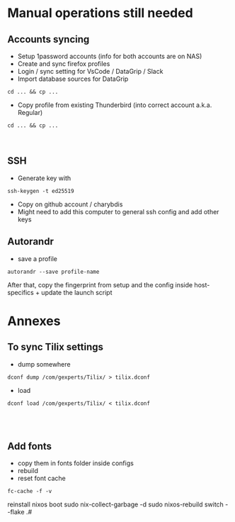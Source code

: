 # Manual operations still needed

## Accounts syncing

- Setup 1password accounts (info for both accounts are on NAS)
- Create and sync firefox profiles
- Login / sync setting for VsCode / DataGrip / Slack
- Import database sources for DataGrip

```
cd ... && cp ...
```

- Copy profile from existing Thunderbird (into correct account a.k.a. Regular)

```
cd ... && cp ...
```

<br />

## SSH

- Generate key with

```
ssh-keygen -t ed25519
```

- Copy on github account / charybdis
- Might need to add this computer to general ssh config and add other keys
  <br />

## Autorandr

- save a profile

```
autorandr --save profile-name
```

After that, copy the fingerprint from setup and the config inside host-specifics + update the launch script
<br />

# Annexes

## To sync Tilix settings

- dump somewhere

```
dconf dump /com/gexperts/Tilix/ > tilix.dconf
```

- load

```
dconf load /com/gexperts/Tilix/ < tilix.dconf
```

<br />
<br />

## Add fonts

- copy them in fonts folder inside configs
- rebuild
- reset font cache

```
fc-cache -f -v
```

reinstall nixos boot
sudo nix-collect-garbage -d
sudo nixos-rebuild switch --flake .#

